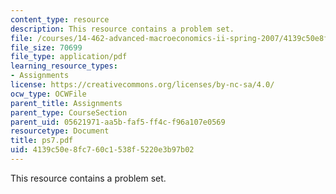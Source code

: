 ```yaml
---
content_type: resource
description: This resource contains a problem set.
file: /courses/14-462-advanced-macroeconomics-ii-spring-2007/4139c50e8fc760c1538f5220e3b97b02_ps7.pdf
file_size: 70699
file_type: application/pdf
learning_resource_types:
- Assignments
license: https://creativecommons.org/licenses/by-nc-sa/4.0/
ocw_type: OCWFile
parent_title: Assignments
parent_type: CourseSection
parent_uid: 05621971-aa5b-faf5-ff4c-f96a107e0569
resourcetype: Document
title: ps7.pdf
uid: 4139c50e-8fc7-60c1-538f-5220e3b97b02
---
```

This resource contains a problem set.